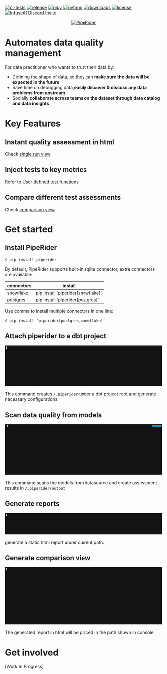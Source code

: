 [![ci-tests](https://github.com/infuseai/piperider-cli/actions/workflows/tests.yaml/badge.svg)](https://github.com/infuseai/piperider-cli/actions/workflows/tests.yaml/badge.svg)
[![release](https://img.shields.io/github/release/infuseAI/piperider-cli/all.svg?style=flat-square)](https://github.com/infuseAI/piperider-cli/releases)
[![pipy](https://img.shields.io/pypi/v/piperider?style=flat-square)](https://pypi.org/project/piperider/)
[![python](https://img.shields.io/pypi/pyversions/piperider?style=flat-square)](https://pypi.org/project/piperider/)
[![downloads](https://img.shields.io/pypi/dw/piperider?style=flat-square)](https://pypi.org/project/piperider/#files)
[![license](https://img.shields.io/github/license/infuseai/piperider?style=flat-square)](https://github.com/InfuseAI/piperider/blob/main/LICENSE)
[![InfuseAI Discord Invite](https://img.shields.io/discord/664381609771925514?color=%237289DA&label=chat&logo=discord&logoColor=white&style=flat-square)](https://discord.com/invite/5zb2aK9KBV)

<p align="center">
  <a href="https://piperider.io">
    <img  src=".github/images/logo.svg"
      width="284" border="0" alt="PipeRider">
  </a>
</p>

# Automates data quality management

For data practitioner who wants to trust their data by:

- Defining the shape of data, so they can **make sure the data will be expected in the future**
- Save time on debugging data,**easily discover & discuss any data problems from upstream**
- Socially **collaborate across teams on the dataset through data catalog and data insights**

# Key Features

## Instant quality assessment in html

Check [single run view](images/piperider_single_run.png)

## Inject tests to key metrics

Refer
to [User defined test functions](https://github.com/InfuseAI/piperider-cli/blob/main/docs/user-defined-test-function.md)

## Compare different test assessments

Check [comparison view](images/piperider_comparison_view.png)

# Get started

## Install PipeRider

```bash
$ pip install piperider
```

By default, PipeRider supports built-in sqlite connector, extra connectors are available:

| connectors  | install  |
|---|---|
| snowflake | pip install 'piperider[snowflake]'  |
| postgres  | pip install 'piperider[postgres]'  |

Use comma to install multiple connectors in one line:

```
$ pip install 'piperider[postgres,snowflake]'
```

## Attach piperider to a dbt project

![piperider_init](images/init_pipe.gif)

This command creates `/.piperider` under a dbt project root and generate necessary configurations.

## Scan data quality from models

![piperider_run](images/run_pipe.gif)

This command scans the models from datasource and create assessment results in `/.piperider/output`

## Generate reports

![piperider_report](images/report_pipe.gif)

generate a static html report under current path.

## Generate comparison view

![piperider_compare](images/compare_pipe.gif)

The generated report in html will be placed in the path shown in console

# Get involved

[Work In Progress]

